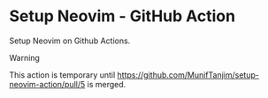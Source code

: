 # Setup Neovim - GitHub Action

Setup Neovim on Github Actions.

> [!WARNING]
> This action is temporary until https://github.com/MunifTanjim/setup-neovim-action/pull/5 is merged.

